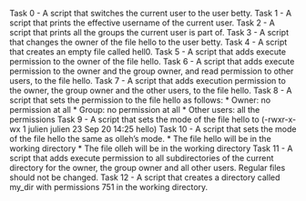 Task 0 - A script that switches the current user to the user betty.
Task 1 - A script that prints the effective username of the current user.
Task 2 - A script that prints all the groups the current user is part of.
Task 3 - A script that changes the owner of the file hello to the user betty.
Task 4 - A script that creates an empty file called hell0.
Task 5 - A script that adds execute permission to the owner of the file hello.
Task 6 - A script that adds execute permission to the owner and the group owner, and read permission to other users, to the file hello.
Task 7 - A script that adds execution permission to the owner, the group owner and the other users, to the file hello.
Task 8 - A script that sets the permission to the file hello as follows:
           * Owner: no permission at all
           * Group: no permission at all
           * Other users: all the permissions
Task 9 - A script that sets the mode of the file hello to (-rwxr-x-wx 1 julien julien 23 Sep 20 14:25 hello)
Task 10 - A script that sets the mode of the file hello the same as olleh’s mode.
           * The file hello will be in the working directory
           * The file olleh will be in the working directory
Task 11 - A script that adds execute permission to all subdirectories of the current directory for the owner, the group owner and all other users. Regular files should not           be changed.
Task 12 -  A script that creates a directory called my_dir with permissions 751 in the working directory.
